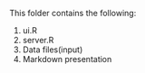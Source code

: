 This folder contains the following:
1. ui.R
2. server.R
3. Data files(input)
4. Markdown presentation
